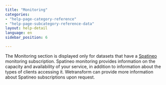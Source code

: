 ```yaml
---
title: "Monitoring"
categories:
- "help-page-category-reference"
- "help-page-subcategory-reference-data"
layout: help-detail
language: en
sidebar_position: 6

---
```


The Monitoring section is displayed only for datasets that have a [Spatineo](https://www.spatineo.com/) monitoring subscription. Spatineo monitoring provides information on the capacity and availability of your service, in addition to information about the types of clients accessing it. Wetransform can provide more information about Spatineo subscriptions upon request.

